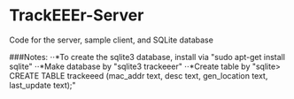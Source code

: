 # TrackEEEr-Server
Code for the server, sample client, and SQLite database

###Notes:
⋅⋅*To create the sqlite3 database, install via "sudo apt-get install sqlite"
⋅⋅*Make database by "sqlite3 trackeeer"
⋅⋅*Create table by "sqlite> CREATE TABLE trackeeed (mac_addr text, desc text, gen_location text, last_update text);"

